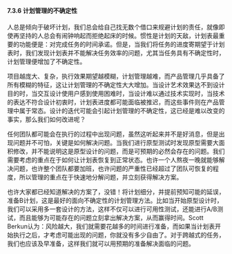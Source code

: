 #### 7.3.6 计划管理的不确定性

人总是倾向于破坏计划，我们总会给自己找无数个借口来规避计划的责任，就像即使再坚持的人总会有闹钟响起而拒绝起床的时候。惯性是计划的天敌，计划表最重要的功能便是：对完成任务的时间承诺。但是，当我们将任务的进度寄期望于计划表时，我们发现计划表并不能解决任务效率的问题，尤其当任务具有不确定性时，计划管理便增加了不确定性。

项目越庞大、复杂，执行效果期望越模糊，计划管理越难，而产品管理几乎具备了所有模糊的特征，这让计划管理的不确定性大大增加。当设计艺术效果达不到设计目的时，当交互设计使用户感到使用困难时，当设计难以通过技术实现时，当技术的表达不符合设计初衷时，计划表进度都可能面临被推迟，而这些事件则在产品管理中属于常态。设计的迭代可能会引起计划管理的不确定性，这已经是难以改变的事实，那么我们如何改进呢？

任何团队都可能会在执行的过程中出现问题，虽然这听起来并不是好消息，但是出现问题并不可怕，关键是如何解决问题。当我们进行原型测试时发现原型需要大面积修改，并不能说明这是原型设计的问题，而是可预期的必然会存在的问题。我们需要考虑的重点在于如何让计划表恢复到正常状态。也许一个人熬夜一晚就能够解决问题，也许整个团队都要加班，也许问题的严重性已经超过了团队可恢复的程度，所以管理的重点在于快速地分解问题，并立刻获得解决方案。

也许大家都已经知道解决的方案了，没错！将计划细分，并提前预知可能的延误，准备B计划，这是最好的面向不确定性的计划管理方法。比如当开始原型设计时，我们可以采用多一套设计的方法，这样不仅可以进行可用性测试，还能进行A/B测试，而且能够为可能存在的问题立刻拿出解决方案，从而赢得时间。Scott Berkun认为：风险越大，我们就需要花越多的时间进行准备，而如果当计划表开始执行之后，才考虑可能出现的问题，你就没有多少自由了。对于跨越式的任务，我们也应该及早准备，这样我们就可以用预期的准备解决面临的问题。
